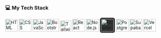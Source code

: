 ### 💻 My Tech Stack

<p align="start">
  <img src="https://cdn.jsdelivr.net/gh/devicons/devicon/icons/html5/html5-original.svg" height="40" alt="HTML" />
  <img src="https://cdn.jsdelivr.net/gh/devicons/devicon/icons/css3/css3-original.svg" height="40" alt="CSS" />
  <img src="https://cdn.jsdelivr.net/gh/devicons/devicon/icons/javascript/javascript-original.svg" height="40" alt="JavaScript" />
  <img src="https://upload.wikimedia.org/wikipedia/commons/b/b2/Bootstrap_logo.svg" height="40" alt="Bootstrap" />
  <img src="https://upload.wikimedia.org/wikipedia/commons/d/d5/Tailwind_CSS_Logo.svg" height="35" alt="Tailwind CSS" />
  <img src="https://cdn.jsdelivr.net/gh/devicons/devicon/icons/react/react-original.svg" height="40" alt="React" />
  <img src="https://cdn.jsdelivr.net/gh/devicons/devicon/icons/nodejs/nodejs-original.svg" height="40" alt="Node.js" />
  <img src="https://cdn.jsdelivr.net/gh/devicons/devicon/icons/express/express-original-wordmark.svg" height="40" alt="Express.js" style="background-color:#333; padding:4px; border-radius:6px;" />
  <img src="https://cdn.jsdelivr.net/gh/devicons/devicon/icons/postgresql/postgresql-original.svg" height="40" alt="PostgreSQL" />
  <img src="https://avatars.githubusercontent.com/u/54469796?s=200&v=4" height="40" alt="Supabase" />
  <img src="https://www.svgrepo.com/show/327408/logo-vercel.svg" height="40" alt="Vercel" />
</p>
